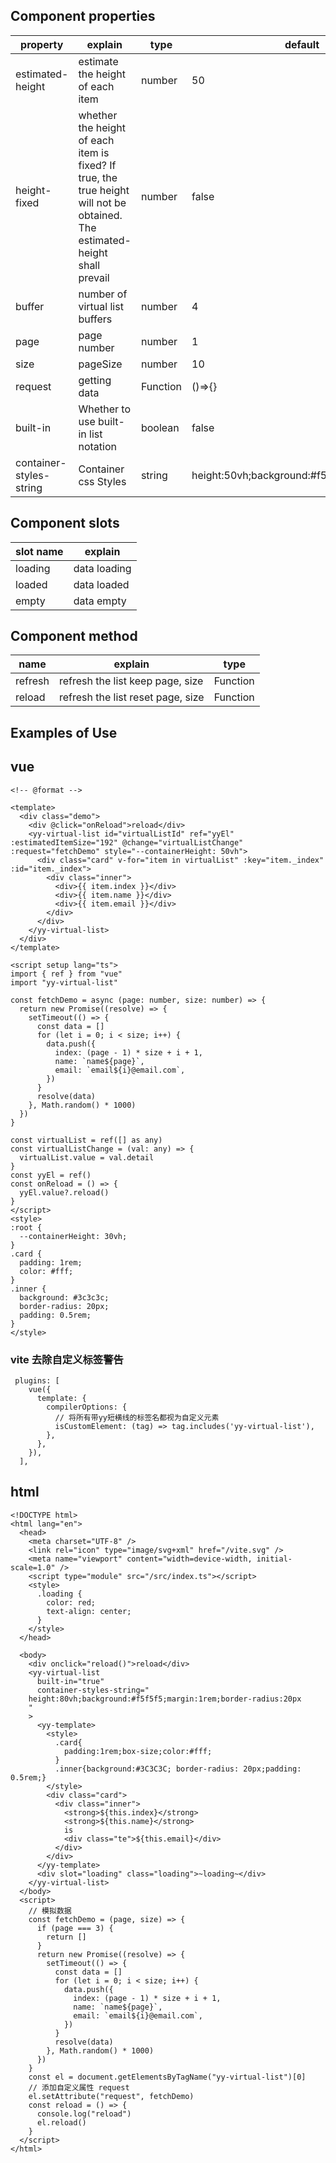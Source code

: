 <!-- @format -->

## Component properties

| property                | explain                                                                                                                     | type     | default                                     |
| ----------------------- | --------------------------------------------------------------------------------------------------------------------------- | -------- | ------------------------------------------- |
| estimated-height        | estimate the height of each item                                                                                            | number   | 50                                          |
| height-fixed            | whether the height of each item is fixed? If true, the true height will not be obtained. The estimated-height shall prevail | number   | false                                       |
| buffer                  | number of virtual list buffers                                                                                              | number   | 4                                           |
| page                    | page number                                                                                                                 | number   | 1                                           |
| size                    | pageSize                                                                                                                    | number   | 10                                          |
| request                 | getting data                                                                                                                | Function | ()=>{}                                      |
| built-in                | Whether to use built-in list notation                                                                                       | boolean  | false                                       |
| container-styles-string | Container css Styles                                                                                                        | string   | height:50vh;background:#f5f5f5;margin:1rem; |

## Component slots

| slot name | explain      |
| --------- | ------------ |
| loading   | data loading |
| loaded    | data loaded  |
| empty     | data empty   |

## Component method

| name    | explain                           | type     |
| ------- | --------------------------------- | -------- |
| refresh | refresh the list keep page, size  | Function |
| reload  | refresh the list reset page, size | Function |

## Examples of Use

## vue

```
<!-- @format -->

<template>
  <div class="demo">
    <div @click="onReload">reload</div>
    <yy-virtual-list id="virtualListId" ref="yyEl" :estimatedItemSize="192" @change="virtualListChange" :request="fetchDemo" style="--containerHeight: 50vh">
      <div class="card" v-for="item in virtualList" :key="item._index" :id="item._index">
        <div class="inner">
          <div>{{ item.index }}</div>
          <div>{{ item.name }}</div>
          <div>{{ item.email }}</div>
        </div>
      </div>
    </yy-virtual-list>
  </div>
</template>

<script setup lang="ts">
import { ref } from "vue"
import "yy-virtual-list"

const fetchDemo = async (page: number, size: number) => {
  return new Promise((resolve) => {
    setTimeout(() => {
      const data = []
      for (let i = 0; i < size; i++) {
        data.push({
          index: (page - 1) * size + i + 1,
          name: `name${page}`,
          email: `email${i}@email.com`,
        })
      }
      resolve(data)
    }, Math.random() * 1000)
  })
}

const virtualList = ref([] as any)
const virtualListChange = (val: any) => {
  virtualList.value = val.detail
}
const yyEl = ref()
const onReload = () => {
  yyEl.value?.reload()
}
</script>
<style>
:root {
  --containerHeight: 30vh;
}
.card {
  padding: 1rem;
  color: #fff;
}
.inner {
  background: #3c3c3c;
  border-radius: 20px;
  padding: 0.5rem;
}
</style>

```

### vite 去除自定义标签警告

```
 plugins: [
    vue({
      template: {
        compilerOptions: {
          // 将所有带yy短横线的标签名都视为自定义元素
          isCustomElement: (tag) => tag.includes('yy-virtual-list'),
        },
      },
    }),
  ],
```

## html

```
<!DOCTYPE html>
<html lang="en">
  <head>
    <meta charset="UTF-8" />
    <link rel="icon" type="image/svg+xml" href="/vite.svg" />
    <meta name="viewport" content="width=device-width, initial-scale=1.0" />
    <script type="module" src="/src/index.ts"></script>
    <style>
      .loading {
        color: red;
        text-align: center;
      }
    </style>
  </head>

  <body>
    <div onclick="reload()">reload</div>
    <yy-virtual-list
      built-in="true"
      container-styles-string="
    height:80vh;background:#f5f5f5;margin:1rem;border-radius:20px
    "
    >
      <yy-template>
        <style>
          .card{
            padding:1rem;box-size;color:#fff;
          }
          .inner{background:#3C3C3C; border-radius: 20px;padding: 0.5rem;}
        </style>
        <div class="card">
          <div class="inner">
            <strong>${this.index}</strong>
            <strong>${this.name}</strong>
            is
            <div class="te">${this.email}</div>
          </div>
        </div>
      </yy-template>
      <div slot="loading" class="loading">~loading~</div>
    </yy-virtual-list>
  </body>
  <script>
    // 模拟数据
    const fetchDemo = (page, size) => {
      if (page === 3) {
        return []
      }
      return new Promise((resolve) => {
        setTimeout(() => {
          const data = []
          for (let i = 0; i < size; i++) {
            data.push({
              index: (page - 1) * size + i + 1,
              name: `name${page}`,
              email: `email${i}@email.com`,
            })
          }
          resolve(data)
        }, Math.random() * 1000)
      })
    }
    const el = document.getElementsByTagName("yy-virtual-list")[0]
    // 添加自定义属性 request
    el.setAttribute("request", fetchDemo)
    const reload = () => {
      console.log("reload")
      el.reload()
    }
  </script>
</html>
```
